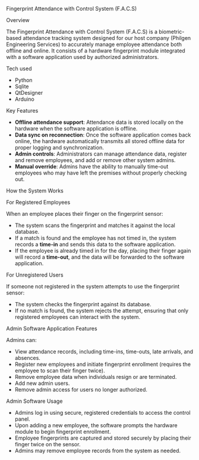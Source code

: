 
Fingerprint Attendance with Control System (F.A.C.S)

Overview

The Fingerprint Attendance with Control System (F.A.C.S) is a biometric-based attendance tracking system designed for our host company (Philgen Engineering Services) to accurately manage employee attendance both offline and online. It consists of a hardware fingerprint module integrated with a software application used by authorized administrators.

Tech used
* Python
* Sqlite
* QtDesigner
* Arduino

Key Features

* **Offline attendance support**: Attendance data is stored locally on the hardware when the software application is offline.
* **Data sync on reconnection**: Once the software application comes back online, the hardware automatically transmits all stored offline data for proper logging and synchronization.
* **Admin controls**: Administrators can manage attendance data, register and remove employees, and add or remove other system admins.
* **Manual override**: Admins have the ability to manually time-out employees who may have left the premises without properly checking out.

How the System Works

For Registered Employees

When an employee places their finger on the fingerprint sensor:

* The system scans the fingerprint and matches it against the local database.
* If a match is found and the employee has not timed in, the system records a **time-in** and sends this data to the software application.
* If the employee is already timed in for the day, placing their finger again will record a **time-out**, and the data will be forwarded to the software application.

For Unregistered Users

If someone not registered in the system attempts to use the fingerprint sensor:

* The system checks the fingerprint against its database.
* If no match is found, the system rejects the attempt, ensuring that only registered employees can interact with the system.

Admin Software Application Features

Admins can:

* View attendance records, including time-ins, time-outs, late arrivals, and absences.
* Register new employees and initiate fingerprint enrollment (requires the employee to scan their finger twice).
* Remove employee data when individuals resign or are terminated.
* Add new admin users.
* Remove admin access for users no longer authorized.

Admin Software Usage

* Admins log in using secure, registered credentials to access the control panel.
* Upon adding a new employee, the software prompts the hardware module to begin fingerprint enrollment.
* Employee fingerprints are captured and stored securely by placing their finger twice on the sensor.
* Admins may remove employee records from the system as needed.


